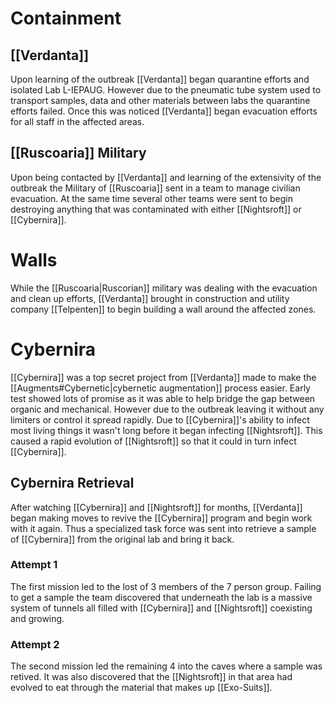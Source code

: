 # Containment
## [[Verdanta]] 
Upon learning of the outbreak [[Verdanta]] began quarantine efforts and isolated Lab L-IEPAUG. However due to the pneumatic tube system used to transport samples, data and other materials between labs the quarantine efforts failed. Once this was noticed [[Verdanta]] began evacuation efforts for all staff in the affected areas.
## [[Ruscoaria]] Military
Upon being contacted by [[Verdanta]] and learning of the extensivity of the outbreak the Military of [[Ruscoaria]] sent in a team to manage civilian evacuation. At the same time several other teams were sent to begin destroying anything that was contaminated with either [[Nightsroft]] or [[Cybernira]].
# Walls
While the [[Ruscoaria|Ruscorian]] military was dealing with the evacuation and clean up efforts, [[Verdanta]] brought in construction and utility company [[Telpenten]] to begin building a wall around the affected zones.
# Cybernira
[[Cybernira]] was a top secret project from [[Verdanta]] made to make the [[Augments#Cybernetic|cybernetic augmentation]] process easier. Early test showed lots of promise as it was able to help bridge the gap between organic and mechanical. However due to the outbreak leaving it without any limiters or control it spread rapidly.
Due to [[Cybernira]]'s ability to infect most living things it wasn't long before it began infecting [[Nightsroft]]. This caused a rapid evolution of [[Nightsroft]] so that it could in turn infect [[Cybernira]]. 
## Cybernira Retrieval
After watching [[Cybernira]] and [[Nightsroft]] for months, [[Verdanta]] began making moves to revive the [[Cybernira]] program and begin work with it again. Thus a specialized task force was sent into retrieve a sample of [[Cybernira]] from the original lab and bring it back.
### Attempt 1
The first mission led to the lost of 3 members of the 7 person group. Failing to get a sample the team discovered that underneath the lab is a massive system of tunnels all filled with [[Cybernira]] and [[Nightsroft]] coexisting and growing.
### Attempt 2
The second mission led the remaining 4 into the caves where a sample was retived. It was also discovered that the [[Nightsroft]] in that area had evolved to eat through the material that makes up [[Exo-Suits]].